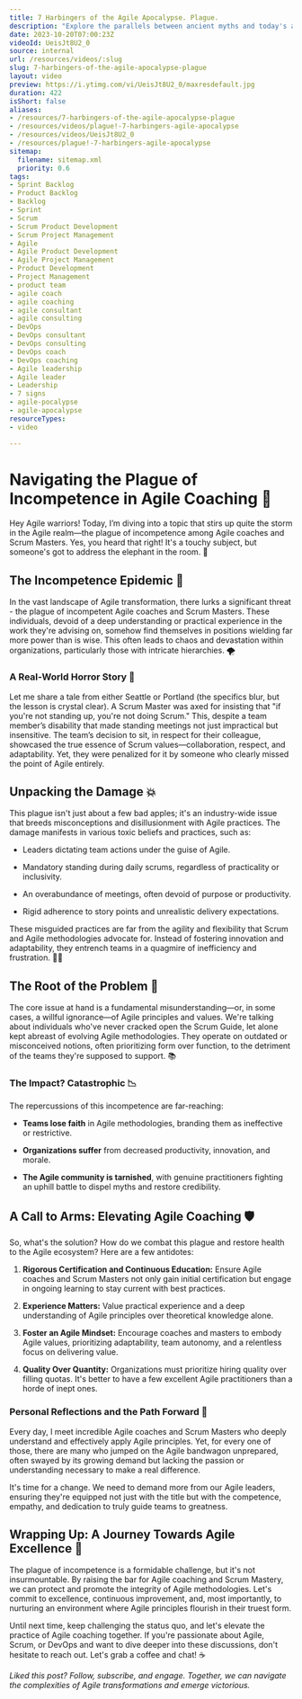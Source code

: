 ```yaml
---
title: 7 Harbingers of the Agile Apocalypse. Plague.
description: "Explore the parallels between ancient myths and today's agile challenges as Martin tackles the plague of incompetent coaches. Join the journey! \U0001F32C️\U0001F412"
date: 2023-10-20T07:00:23Z
videoId: UeisJt8U2_0
source: internal
url: /resources/videos/:slug
slug: 7-harbingers-of-the-agile-apocalypse-plague
layout: video
preview: https://i.ytimg.com/vi/UeisJt8U2_0/maxresdefault.jpg
duration: 422
isShort: false
aliases:
- /resources/7-harbingers-of-the-agile-apocalypse-plague
- /resources/videos/plague!-7-harbingers-agile-apocalypse
- /resources/videos/UeisJt8U2_0
- /resources/plague!-7-harbingers-agile-apocalypse
sitemap:
  filename: sitemap.xml
  priority: 0.6
tags:
- Sprint Backlog
- Product Backlog
- Backlog
- Sprint
- Scrum
- Scrum Product Development
- Scrum Project Management
- Agile
- Agile Product Development
- Agile Project Management
- Product Development
- Project Management
- product team
- agile coach
- agile coaching
- agile consultant
- agile consulting
- DevOps
- DevOps consultant
- DevOps consulting
- DevOps coach
- DevOps coaching
- Agile leadership
- Agile leader
- Leadership
- 7 signs
- agile-pocalypse
- agile-apocalypse
resourceTypes:
- video

---
```

# Navigating the Plague of Incompetence in Agile Coaching 🚧

Hey Agile warriors! Today, I’m diving into a topic that stirs up quite the storm in the Agile realm—the plague of incompetence among Agile coaches and Scrum Masters. Yes, you heard that right! It's a touchy subject, but someone's got to address the elephant in the room. 🐘

## The Incompetence Epidemic 🦠

In the vast landscape of Agile transformation, there lurks a significant threat - the plague of incompetent Agile coaches and Scrum Masters. These individuals, devoid of a deep understanding or practical experience in the work they're advising on, somehow find themselves in positions wielding far more power than is wise. This often leads to chaos and devastation within organizations, particularly those with intricate hierarchies. 🌪️

### A Real-World Horror Story 📍

Let me share a tale from either Seattle or Portland (the specifics blur, but the lesson is crystal clear). A Scrum Master was axed for insisting that "if you're not standing up, you're not doing Scrum." This, despite a team member’s disability that made standing meetings not just impractical but insensitive. The team’s decision to sit, in respect for their colleague, showcased the true essence of Scrum values—collaboration, respect, and adaptability. Yet, they were penalized for it by someone who clearly missed the point of Agile entirely.

## Unpacking the Damage 💥

This plague isn't just about a few bad apples; it's an industry-wide issue that breeds misconceptions and disillusionment with Agile practices. The damage manifests in various toxic beliefs and practices, such as:

- Leaders dictating team actions under the guise of Agile.

- Mandatory standing during daily scrums, regardless of practicality or inclusivity.

- An overabundance of meetings, often devoid of purpose or productivity.

- Rigid adherence to story points and unrealistic delivery expectations.

These misguided practices are far from the agility and flexibility that Scrum and Agile methodologies advocate for. Instead of fostering innovation and adaptability, they entrench teams in a quagmire of inefficiency and frustration. 🤦‍♂️

## The Root of the Problem 🌱

The core issue at hand is a fundamental misunderstanding—or, in some cases, a willful ignorance—of Agile principles and values. We're talking about individuals who've never cracked open the Scrum Guide, let alone kept abreast of evolving Agile methodologies. They operate on outdated or misconceived notions, often prioritizing form over function, to the detriment of the teams they're supposed to support. 📚

### The Impact? Catastrophic 📉

The repercussions of this incompetence are far-reaching:

- **Teams lose faith** in Agile methodologies, branding them as ineffective or restrictive.

- **Organizations suffer** from decreased productivity, innovation, and morale.

- **The Agile community is tarnished**, with genuine practitioners fighting an uphill battle to dispel myths and restore credibility.

## A Call to Arms: Elevating Agile Coaching 🛡️

So, what's the solution? How do we combat this plague and restore health to the Agile ecosystem? Here are a few antidotes:

1. **Rigorous Certification and Continuous Education:** Ensure Agile coaches and Scrum Masters not only gain initial certification but engage in ongoing learning to stay current with best practices.

3. **Experience Matters:** Value practical experience and a deep understanding of Agile principles over theoretical knowledge alone.

5. **Foster an Agile Mindset:** Encourage coaches and masters to embody Agile values, prioritizing adaptability, team autonomy, and a relentless focus on delivering value.

7. **Quality Over Quantity:** Organizations must prioritize hiring quality over filling quotas. It's better to have a few excellent Agile practitioners than a horde of inept ones.

### Personal Reflections and the Path Forward 🚀

Every day, I meet incredible Agile coaches and Scrum Masters who deeply understand and effectively apply Agile principles. Yet, for every one of those, there are many who jumped on the Agile bandwagon unprepared, often swayed by its growing demand but lacking the passion or understanding necessary to make a real difference.

It's time for a change. We need to demand more from our Agile leaders, ensuring they're equipped not just with the title but with the competence, empathy, and dedication to truly guide teams to greatness.

## Wrapping Up: A Journey Towards Agile Excellence 🌟

The plague of incompetence is a formidable challenge, but it's not insurmountable. By raising the bar for Agile coaching and Scrum Mastery, we can protect and promote the integrity of Agile methodologies. Let's commit to excellence, continuous improvement, and, most importantly, to nurturing an environment where Agile principles flourish in their truest form.

Until next time, keep challenging the status quo, and let's elevate the practice of Agile coaching together. If you're passionate about Agile, Scrum, or DevOps and want to dive deeper into these discussions, don't hesitate to reach out. Let's grab a coffee and chat! ☕

_Liked this post? Follow, subscribe, and engage. Together, we can navigate the complexities of Agile transformations and emerge victorious._
